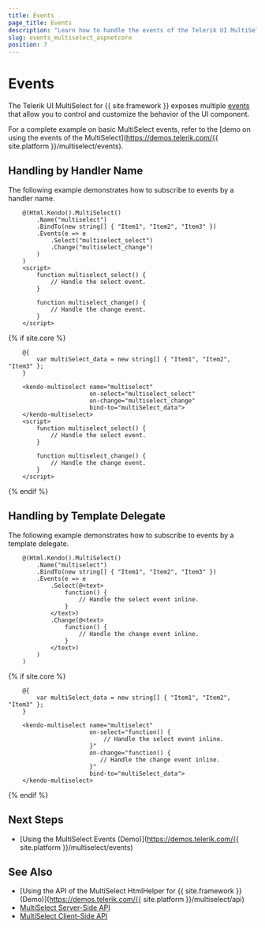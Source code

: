 ```yaml
---
title: Events
page_title: Events
description: "Learn how to handle the events of the Telerik UI MultiSelect component for {{ site.framework }}."
slug: events_multiselect_aspnetcore
position: 7
---
```


# Events

The Telerik UI MultiSelect for {{ site.framework }} exposes multiple [events](/api/Kendo.Mvc.UI.Fluent/MultiSelectEventBuilder) that allow you to control and customize the behavior of the UI component.

For a complete example on basic MultiSelect events, refer to the [demo on using the events of the MultiSelect](https://demos.telerik.com/{{ site.platform }}/multiselect/events).

## Handling by Handler Name

The following example demonstrates how to subscribe to events by a handler name.

```HtmlHelper
    @(Html.Kendo().MultiSelect()
        .Name("multiselect")
        .BindTo(new string[] { "Item1", "Item2", "Item3" })
        .Events(e => e
            .Select("multiselect_select")
            .Change("multiselect_change")
        )
    )
    <script>
        function multiselect_select() {
            // Handle the select event.
        }

        function multiselect_change() {
            // Handle the change event.
        }
    </script>
```
{% if site.core %}
```TagHelper
    @{
        var multiSelect_data = new string[] { "Item1", "Item2", "Item3" };
    }

    <kendo-multiselect name="multiselect"
                       on-select="multiselect_select"
                       on-change="multiselect_change"
                       bind-to="multiSelect_data">
    </kendo-multiselect>
    <script>
        function multiselect_select() {
            // Handle the select event.
        }

        function multiselect_change() {
            // Handle the change event.
        }
    </script>
```
{% endif %}

## Handling by Template Delegate

The following example demonstrates how to subscribe to events by a template delegate.

```HtmlHelper
    @(Html.Kendo().MultiSelect()
        .Name("multiselect")
        .BindTo(new string[] { "Item1", "Item2", "Item3" })
        .Events(e => e
            .Select(@<text>
                function() {
                    // Handle the select event inline.
                }
            </text>)
            .Change(@<text>
                function() {
                    // Handle the change event inline.
                }
            </text>)
        )
    )
```
{% if site.core %}
```TagHelper
    @{
        var multiSelect_data = new string[] { "Item1", "Item2", "Item3" };
    }

    <kendo-multiselect name="multiselect"
                       on-select="function() {
                           // Handle the select event inline.
                       }"
                       on-change="function() {
                          // Handle the change event inline.
                       }"
                       bind-to="multiSelect_data">
    </kendo-multiselect>
```
{% endif %}

## Next Steps

* [Using the MultiSelect Events (Demo)](https://demos.telerik.com/{{ site.platform }}/multiselect/events)

## See Also

* [Using the API of the MultiSelect HtmlHelper for {{ site.framework }} (Demo)](https://demos.telerik.com/{{ site.platform }}/multiselect/api)
* [MultiSelect Server-Side API](/api/multiselect)
* [MultiSelect Client-Side API](https://docs.telerik.com/kendo-ui/api/javascript/ui/multiselect)
